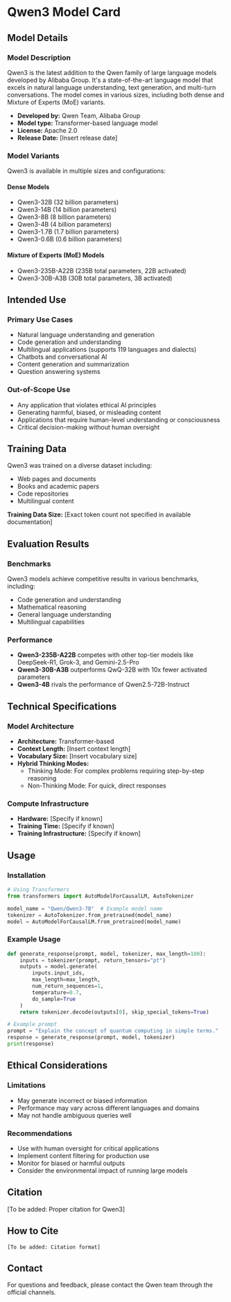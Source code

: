 # Qwen3 Model Card

## Model Details

### Model Description
Qwen3 is the latest addition to the Qwen family of large language models developed by Alibaba Group. It's a state-of-the-art language model that excels in natural language understanding, text generation, and multi-turn conversations. The model comes in various sizes, including both dense and Mixture of Experts (MoE) variants.

- **Developed by:** Qwen Team, Alibaba Group
- **Model type:** Transformer-based language model
- **License:** Apache 2.0
- **Release Date:** [Insert release date]

### Model Variants
Qwen3 is available in multiple sizes and configurations:

#### Dense Models
- Qwen3-32B (32 billion parameters)
- Qwen3-14B (14 billion parameters)
- Qwen3-8B (8 billion parameters)
- Qwen3-4B (4 billion parameters)
- Qwen3-1.7B (1.7 billion parameters)
- Qwen3-0.6B (0.6 billion parameters)

#### Mixture of Experts (MoE) Models
- Qwen3-235B-A22B (235B total parameters, 22B activated)
- Qwen3-30B-A3B (30B total parameters, 3B activated)

## Intended Use

### Primary Use Cases
- Natural language understanding and generation
- Code generation and understanding
- Multilingual applications (supports 119 languages and dialects)
- Chatbots and conversational AI
- Content generation and summarization
- Question answering systems

### Out-of-Scope Use
- Any application that violates ethical AI principles
- Generating harmful, biased, or misleading content
- Applications that require human-level understanding or consciousness
- Critical decision-making without human oversight

## Training Data

Qwen3 was trained on a diverse dataset including:
- Web pages and documents
- Books and academic papers
- Code repositories
- Multilingual content

**Training Data Size:** [Exact token count not specified in available documentation]

## Evaluation Results

### Benchmarks
Qwen3 models achieve competitive results in various benchmarks, including:
- Code generation and understanding
- Mathematical reasoning
- General language understanding
- Multilingual capabilities

### Performance
- **Qwen3-235B-A22B** competes with other top-tier models like DeepSeek-R1, Grok-3, and Gemini-2.5-Pro
- **Qwen3-30B-A3B** outperforms QwQ-32B with 10x fewer activated parameters
- **Qwen3-4B** rivals the performance of Qwen2.5-72B-Instruct

## Technical Specifications

### Model Architecture
- **Architecture:** Transformer-based
- **Context Length:** [Insert context length]
- **Vocabulary Size:** [Insert vocabulary size]
- **Hybrid Thinking Modes:**
  - Thinking Mode: For complex problems requiring step-by-step reasoning
  - Non-Thinking Mode: For quick, direct responses

### Compute Infrastructure
- **Hardware:** [Specify if known]
- **Training Time:** [Specify if known]
- **Training Infrastructure:** [Specify if known]

## Usage

### Installation
```python
# Using Transformers
from transformers import AutoModelForCausalLM, AutoTokenizer

model_name = "Qwen/Qwen3-7B"  # Example model name
tokenizer = AutoTokenizer.from_pretrained(model_name)
model = AutoModelForCausalLM.from_pretrained(model_name)
```

### Example Usage
```python
def generate_response(prompt, model, tokenizer, max_length=100):
    inputs = tokenizer(prompt, return_tensors="pt")
    outputs = model.generate(
        inputs.input_ids,
        max_length=max_length,
        num_return_sequences=1,
        temperature=0.7,
        do_sample=True
    )
    return tokenizer.decode(outputs[0], skip_special_tokens=True)

# Example prompt
prompt = "Explain the concept of quantum computing in simple terms."
response = generate_response(prompt, model, tokenizer)
print(response)
```

## Ethical Considerations

### Limitations
- May generate incorrect or biased information
- Performance may vary across different languages and domains
- May not handle ambiguous queries well

### Recommendations
- Use with human oversight for critical applications
- Implement content filtering for production use
- Monitor for biased or harmful outputs
- Consider the environmental impact of running large models

## Citation

[To be added: Proper citation for Qwen3]

## How to Cite

```
[To be added: Citation format]
```

## Contact

For questions and feedback, please contact the Qwen team through the official channels.
